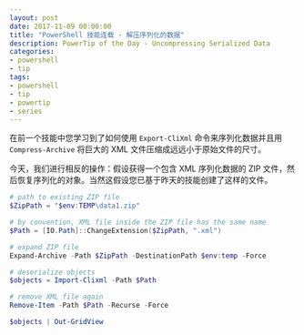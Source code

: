 ```yaml
---
layout: post
date: 2017-11-09 00:00:00
title: "PowerShell 技能连载 - 解压序列化的数据"
description: PowerTip of the Day - Uncompressing Serialized Data
categories:
- powershell
- tip
tags:
- powershell
- tip
- powertip
- series
---
```

在前一个技能中您学习到了如何使用 `Export-CliXml` 命令来序列化数据并且用 `Compress-Archive` 将巨大的 XML 文件压缩成远远小于原始文件的尺寸。

今天，我们进行相反的操作：假设获得一个包含 XML 序列化数据的 ZIP 文件，然后恢复序列化的对象。当然这假设您已基于昨天的技能创建了这样的文件。

```powershell
# path to existing ZIP file
$ZipPath = "$env:TEMP\data1.zip"

# by convention, XML file inside the ZIP file has the same name
$Path = [IO.Path]::ChangeExtension($ZipPath, ".xml")

# expand ZIP file
Expand-Archive -Path $ZipPath -DestinationPath $env:temp -Force

# deserialize objects
$objects = Import-Clixml -Path $Path

# remove XML file again
Remove-Item -Path $Path -Recurse -Force

$objects | Out-GridView
```

<!--本文国际来源：[Uncompressing Serialized Data](http://community.idera.com/powershell/powertips/b/tips/posts/uncompressing-serialized-data)-->

